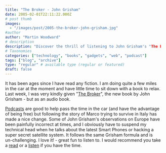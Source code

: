 ```yaml
---
title: "The Broker - John Grisham"
date: 2005-02-01T22:11:22.000Z
# post thumb
images:
  - "/images/post/2005-the-broker-john-grisham.jpg"
#author
author: "Martin Woodward"
# description
description: "Discover the thrill of listening to John Grisham's "The Broker," a captivating audio book that entertains with a blend of adventure and wit."
# Taxonomies
categories: ["technology", "books", "gadgets", "web", "podcast"]
tags: ["blog", "archive"]
type: "regular" # available type (regular or featured)
draft: false
---
```

[](http://www.amazon.co.uk/exec/obidos/ASIN/1856869717/woodwardwebcom)It has been ages since I have read any fiction.  I am doing quite a few miles in the car at the moment and have little time to sit down with a book to relax.  Last week, I was very kindly given "[The Broker](http://www.amazon.co.uk/exec/obidos/ASIN/1844131629/woodwardwebcom)", the new book by John Grisham - but as an audio book.

[Podcasts](http://en.wikipedia.org/wiki/Podcasting) are good to help pass the time in the car (and have the advantage of being free) but following the story of Marco trying to survive in Italy has made a nice change.  Some of John Grisham's observations on Europe have been painfully incorrect at times, and I obviously have to suspend my technical head when he talks about the latest Smart Phones or hacking a super secret satellite system.  It follows the same Grisham formula and is un-challenging.  I love it! - great fun to listen to.  I would recommend you take a [read](http://www.amazon.co.uk/exec/obidos/ASIN/1844131629/woodwardwebcom) or a [listen](http://www.amazon.co.uk/exec/obidos/ASIN/1856869717/woodwardwebcom) if you have the time.